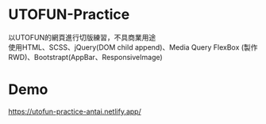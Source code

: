 # UTOFUN-Practice
以UTOFUN的網頁進行切版練習，不具商業用途   
使用HTML、SCSS、jQuery(DOM child append)、Media Query FlexBox (製作RWD)、Bootstrapt(AppBar、ResponsiveImage)
# Demo
https://utofun-practice-antai.netlify.app/   

